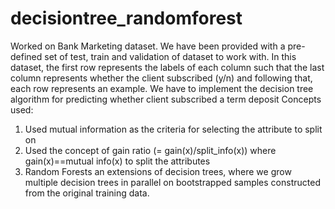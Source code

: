 # decisiontree_randomforest

Worked on Bank Marketing dataset. We have been provided with a pre-defined set of test, train and validation of dataset to work with. 
In this dataset, the first row represents the labels of each column such that the last column represents whether the client subscribed (y/n) and 
following that, each row represents an example. We have to implement the decision tree algorithm for predicting whether client subscribed a term deposit
Concepts used:
1. Used mutual information as the criteria for selecting the attribute to split on
2. Used the concept of gain ratio (= gain(x)/split_info(x)) where gain(x)==mutual info(x) to split the attributes
3. Random Forests an extensions of decision trees, where we grow multiple decision trees in parallel on bootstrapped samples constructed from the 
original training data.
